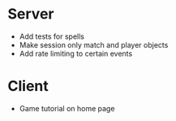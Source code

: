 # Server

- Add tests for spells
- Make session only match and player objects
- Add rate limiting to certain events


# Client

- Game tutorial on home page

